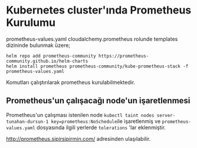 # Kubernetes cluster'ında Prometheus Kurulumu


prometheus-values.yaml cloudalchemy.prometheus rolunde templates dizininde bulunmak üzere; 

```
helm repo add prometheus-community https://prometheus-community.github.io/helm-charts
helm install prometheus prometheus-community/kube-prometheus-stack -f prometheus-values.yaml
```

Komutları çalıştırılarak prometheus kurulabilmektedir.

## Prometheus'un çalışacağı node'un işaretlenmesi

Prometheus'un çalışması istenilen node `kubectl taint nodes server-tunahan-dursun-1 key=prometheus:NoSchedule`ile işaretlenmiş ve `prometheus-values.yaml` dosyasında ilgili yerlerde `tolerations` 'lar eklenmiştir. 


http://prometheus.sipirsipirmin.com/ adresinden ulaşılabilir.